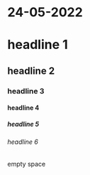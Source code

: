 # 24-05-2022


# headline 1

## headline 2 

### headline 3 

#### headline 4 

##### headline 5 

###### headline 6




empty space
